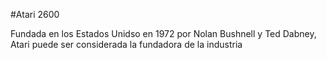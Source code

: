 #Atari 2600

Fundada en los Estados Unidso en 1972 por Nolan Bushnell y Ted Dabney, Atari puede ser considerada la fundadora de la industria 